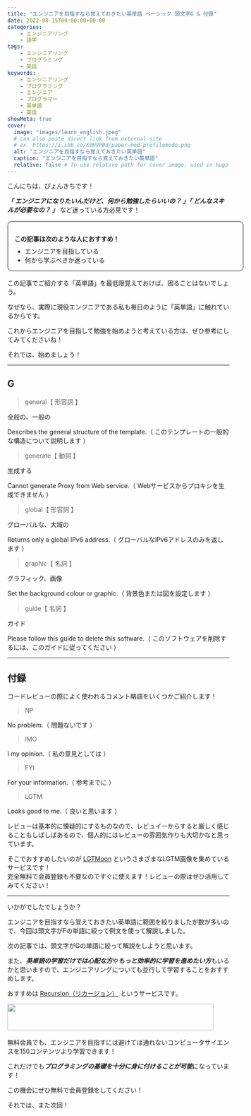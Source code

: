 ```yaml
---
title: "エンジニアを目指すなら覚えておきたい英単語 ベーシック 頭文字G & 付録"
date: 2022-08-15T00:00:00+00:00
categories:
    - エンジニアリング
    - 語学
tags:
    - エンジニアリング
    - プログラミング
    - 英語
keywords:
    - エンジニアリング
    - プログラミング
    - エンジニア
    - プログラマー
    - 英単語
    - 英語
showMeta: true
cover:
  image: "images/learn_english.jpeg"
  # can also paste direct link from external site
  # ex. https://i.ibb.co/K0HVPBd/paper-mod-profilemode.png
  alt: "エンジニアを目指すなら覚えておきたい英単語"
  caption: "エンジニアを目指すなら覚えておきたい英単語"
  relative: false # To use relative path for cover image, used in hugo Page-bundles
---
```


[comment]: <> (https://www.xserver.ne.jp/blog/blog-how-to-write-template/#%E3%80%8C%E6%9B%B8%E3%81%8D%E5%87%BA%E3%81%97%E3%83%91%E3%83%BC%E3%83%88%E3%80%8D%E3%81%AE%E6%9B%B8%E3%81%8D%E6%96%B9)
[comment]: <> (https://progeigo.org/learning/essential-words-600-plus/)

<style>
    .flame {
        margin: 1rem 0;
        padding: 1em;
        width: 100%;
        border: 2px solid #828282;
        border-radius: 10px;
    }

    .flame ul {
        margin: 0;
    }

    .flame ul li {
        margin: 0;
    }

</style>

こんにちは、ぴょんきちです！

***「 エンジニアになりたいんだけど、何から勉強したらいいの？ 」「 どんなスキルが必要なの？ 」*** など迷っている方必見です！

<div class="flame">
    <p style="margin-bottom: .5rem;"><strong>この記事は次のような人におすすめ！</strong></p>
    <ul>
        <li>エンジニアを目指している</li>
        <li>何から学ぶべきか迷っている</li>
    </ul>
</div>

この記事でご紹介する「英単語」を最低限覚えておけば、困ることはないでしょう。

なぜなら、実際に現役エンジニアである私も毎日のように「英単語」に触れているからです。

これからエンジニアを目指して勉強を始めようと考えている方は、ぜひ参考にしてみてくださいね！

それでは、始めましょう！

<hr>

## G

> general【 形容詞 】

全般の、一般の

Describes the general structure of the template.（ このテンプレートの一般的な構造について説明します ）

> generate【 動詞 】

生成する

Cannot generate Proxy from Web service.（ Webサービスからプロキシを生成できません ）

> global【 形容詞 】

グローバルな、大域の

Returns only a global IPv6 address.（ グローバルなIPv6アドレスのみを返します ）

> graphic【 名詞 】

グラフィック、画像

Set the background colour or graphic.（ 背景色または図を設定します ）

> guide【 名詞 】

ガイド

Please follow this guide to delete this software.（ このソフトウェアを削除するには、このガイドに従ってください ）

<hr>

## 付録

コードレビューの際によく使われるコメント略語をいくつかご紹介します！

> NP

No problem.（ 問題ないです ）

> IMO

I my opinion.（ 私の意見としては ）

> FYI

For your information.（ 参考までに ）

> LGTM

Looks good to me.（ 良いと思います ）

レビューは基本的に懐疑的にするものなので、レビュイーからすると厳しく感じることもしばしばあるので、個人的にはレビューの雰囲気作りも大切かなと思っています。

そこでおすすめしたいのが <a href="https://lgtmoon.herokuapp.com/">LGTMoon</a> というさまざまなLGTM画像を集めているサービスです！</br>
完全無料で会員登録も不要なのですぐに使えます！レビューの際はぜひ活用してみてください！

<hr>

いかがでしたでしょうか？

エンジニアを目指すなら覚えておきたい英単語に範囲を絞りましたが数が多いので、今回は頭文字がFの単語に絞って例文を使って解説しました。

次の記事では、頭文字がGの単語に絞って解説をしようと思います。

また、***英単語の学習だけでは心配な方***や***もっと効率的に学習を進めたい方***もいるかと思いますので、エンジニアリングについても並行して学習することをおすすめします。

おすすめは <a href="https://px.a8.net/svt/ejp?a8mat=3NGNRZ+26L8MQ+4Z24+5YRHE" rel="nofollow">Recursion（リカージョン）</a>
<img border="0" width="1" height="1" src="https://www12.a8.net/0.gif?a8mat=3NGNRZ+26L8MQ+4Z24+5YRHE" alt="">というサービスです。

<a href="https://px.a8.net/svt/ejp?a8mat=3NGNRZ+26L8MQ+4Z24+5Z6WX" rel="nofollow">
<img border="0" width="468" height="60" alt="" src="https://www28.a8.net/svt/bgt?aid=220807007132&wid=001&eno=01&mid=s00000023206001004000&mc=1"></a>
<img border="0" width="1" height="1" src="https://www13.a8.net/0.gif?a8mat=3NGNRZ+26L8MQ+4Z24+5Z6WX" alt="">

無料会員でも、エンジニアを目指すには避けては通れないコンピュータサイエンスを150コンテンツより学習できます！

これだけでも***プログラミングの基礎を十分に身に付けることが可能***になっています！

この機会にぜひ無料で会員登録をしてください！

それでは、また次回！
